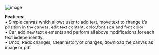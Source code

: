 ![image](https://github.com/U-Shamitha/ShamithaCanvas/assets/84791843/2cfbc35e-8cc3-4da8-b3ad-b0d8b3a7671c)


<b>Features:</b><br/>
• Simple canvas which allows user to add text, move text to change it’s position in the canvas, edit text content,
color,font size and font color <br/>
• Can add new text elements and perform all above modifications for each text independently. <br/>
• Undo, Redo changes, Clear history of changes, download the canvas as image or pdf
